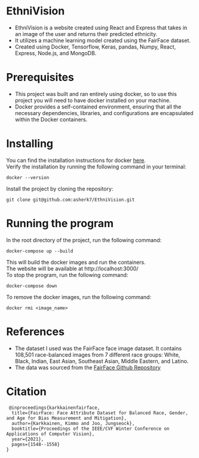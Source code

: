 # EthniVision
* EthniVision is a website created using React and Express that takes in an image of the user and returns their predicted ethnicity.  
* It utilizes a machine learning model created using the FairFace dataset.  
* Created using Docker, Tensorflow, Keras, pandas, Numpy, React, Express, Node.js, and MongoDB.

# Prerequisites  
* This project was built and ran entirely using docker, so to use this project you will need to have docker installed on your machine.  
* Docker provides a self-contained environment, ensuring that all the necessary dependencies, libraries, and configurations are encapsulated within the Docker containers.

# Installing
You can find the installation instructions for docker [here](https://docs.docker.com/get-docker/).  
Verify the installation by running the following command in your terminal:  
```
docker --version
``` 
Install the project by cloning the repository:  
```
git clone git@github.com:asherk7/EthniVision.git
```

# Running the program
In the root directory of the project, run the following command:  
```
docker-compose up --build
```
This will build the docker images and run the containers.  
The website will be available at http://localhost:3000/  
To stop the program, run the following command:  
```
docker-compose down
```
To remove the docker images, run the following command:  
```
docker rmi <image_name>
```

# References  
* The dataset I used was the FairFace face image dataset. It contains 108,501 race-balanced images from 7 different race groups: White, Black, Indian, East Asian, Southeast Asian, Middle Eastern, and Latino.  
* The data was sourced from the [FairFace Github Repository](https://github.com/dchen236/FairFace)  

# Citation
```
 @inproceedings{karkkainenfairface,
  title={FairFace: Face Attribute Dataset for Balanced Race, Gender, and Age for Bias Measurement and Mitigation},
  author={Karkkainen, Kimmo and Joo, Jungseock},
  booktitle={Proceedings of the IEEE/CVF Winter Conference on Applications of Computer Vision},
  year={2021},
  pages={1548--1558}
}
```